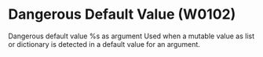 # Dangerous Default Value (W0102)

Dangerous default value %s as argument Used when a mutable value as list
or dictionary is detected in a default value for an argument.
